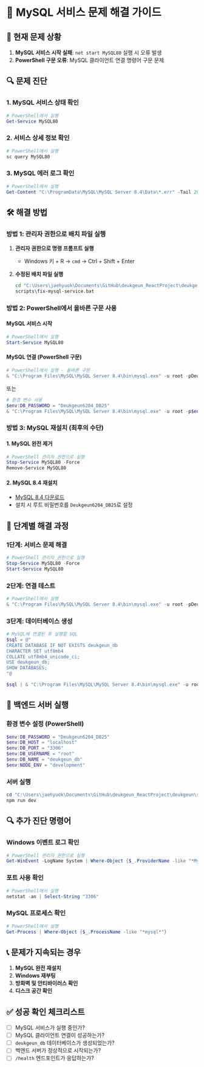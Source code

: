 # 🔧 MySQL 서비스 문제 해결 가이드

## 🚨 현재 문제 상황
1. **MySQL 서비스 시작 실패**: `net start MySQL80` 실행 시 오류 발생
2. **PowerShell 구문 오류**: MySQL 클라이언트 연결 명령어 구문 문제

## 🔍 문제 진단

### 1. MySQL 서비스 상태 확인
```powershell
# PowerShell에서 실행
Get-Service MySQL80
```

### 2. 서비스 상세 정보 확인
```powershell
# PowerShell에서 실행
sc query MySQL80
```

### 3. MySQL 에러 로그 확인
```powershell
# PowerShell에서 실행
Get-Content "C:\ProgramData\MySQL\MySQL Server 8.4\Data\*.err" -Tail 20
```

## 🛠️ 해결 방법

### 방법 1: 관리자 권한으로 배치 파일 실행
1. **관리자 권한으로 명령 프롬프트 실행**
   - Windows 키 + R → `cmd` → Ctrl + Shift + Enter

2. **수정된 배치 파일 실행**
   ```cmd
   cd "C:\Users\jaehyuok\Documents\GitHub\deukgeun_ReactProject\deukgeun"
   scripts\fix-mysql-service.bat
   ```

### 방법 2: PowerShell에서 올바른 구문 사용

#### MySQL 서비스 시작
```powershell
# PowerShell에서 실행
Start-Service MySQL80
```

#### MySQL 연결 (PowerShell 구문)
```powershell
# PowerShell에서 실행 - 올바른 구문
& "C:\Program Files\MySQL\MySQL Server 8.4\bin\mysql.exe" -u root -pDeukgeun6204_DB25
```

또는

```powershell
# 환경 변수 사용
$env:DB_PASSWORD = "Deukgeun6204_DB25"
& "C:\Program Files\MySQL\MySQL Server 8.4\bin\mysql.exe" -u root -p$env:DB_PASSWORD
```

### 방법 3: MySQL 재설치 (최후의 수단)

#### 1. MySQL 완전 제거
```powershell
# PowerShell 관리자 권한으로 실행
Stop-Service MySQL80 -Force
Remove-Service MySQL80
```

#### 2. MySQL 8.4 재설치
- [MySQL 8.4 다운로드](https://dev.mysql.com/downloads/mysql/)
- 설치 시 루트 비밀번호를 `Deukgeun6204_DB25`로 설정

## 🔧 단계별 해결 과정

### 1단계: 서비스 문제 해결
```powershell
# PowerShell 관리자 권한으로 실행
Stop-Service MySQL80 -Force
Start-Service MySQL80
```

### 2단계: 연결 테스트
```powershell
# PowerShell에서 실행
& "C:\Program Files\MySQL\MySQL Server 8.4\bin\mysql.exe" -u root -pDeukgeun6204_DB25 -e "SELECT 1;"
```

### 3단계: 데이터베이스 생성
```powershell
# MySQL에 연결된 후 실행할 SQL
$sql = @"
CREATE DATABASE IF NOT EXISTS deukgeun_db 
CHARACTER SET utf8mb4 
COLLATE utf8mb4_unicode_ci;
USE deukgeun_db;
SHOW DATABASES;
"@

$sql | & "C:\Program Files\MySQL\MySQL Server 8.4\bin\mysql.exe" -u root -pDeukgeun6204_DB25
```

## 🚀 백엔드 서버 실행

### 환경 변수 설정 (PowerShell)
```powershell
$env:DB_PASSWORD = "Deukgeun6204_DB25"
$env:DB_HOST = "localhost"
$env:DB_PORT = "3306"
$env:DB_USERNAME = "root"
$env:DB_NAME = "deukgeun_db"
$env:NODE_ENV = "development"
```

### 서버 실행
```powershell
cd "C:\Users\jaehyuok\Documents\GitHub\deukgeun_ReactProject\deukgeun\src\backend"
npm run dev
```

## 🔍 추가 진단 명령어

### Windows 이벤트 로그 확인
```powershell
# PowerShell 관리자 권한으로 실행
Get-WinEvent -LogName System | Where-Object {$_.ProviderName -like "*MySQL*"} | Select-Object -First 10
```

### 포트 사용 확인
```powershell
# PowerShell에서 실행
netstat -an | Select-String "3306"
```

### MySQL 프로세스 확인
```powershell
# PowerShell에서 실행
Get-Process | Where-Object {$_.ProcessName -like "*mysql*"}
```

## 📞 문제가 지속되는 경우

1. **MySQL 완전 재설치**
2. **Windows 재부팅**
3. **방화벽 및 안티바이러스 확인**
4. **디스크 공간 확인**

## ✅ 성공 확인 체크리스트

- [ ] MySQL 서비스가 실행 중인가?
- [ ] MySQL 클라이언트 연결이 성공하는가?
- [ ] `deukgeun_db` 데이터베이스가 생성되었는가?
- [ ] 백엔드 서버가 정상적으로 시작되는가?
- [ ] `/health` 엔드포인트가 응답하는가?
